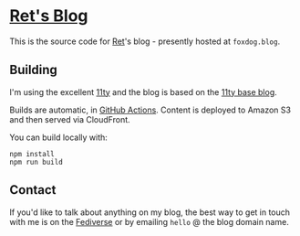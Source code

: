 # [Ret's Blog](https://foxdog.blog/)

This is the source code for [Ret](https://furry.engineer/@ret)'s blog - presently hosted at `foxdog.blog`.

## Building

I'm using the excellent [11ty](https://www.11ty.dev/) and the blog is based on the [11ty base blog](https://github.com/11ty/eleventy-base-blog).

Builds are automatic, in [GitHub Actions](.github/workflows/deploy.yml). Content is deployed to Amazon S3 and then served via CloudFront.

You can build locally with:

    npm install
    npm run build

## Contact

If you'd like to talk about anything on my blog, the best way to get in touch with me is on the [Fediverse](https://furry.engineer/@ret) or by emailing `hello` @ the blog domain name.
